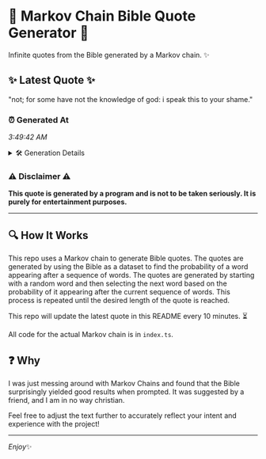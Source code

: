 # 📖 Markov Chain Bible Quote Generator 📖

Infinite quotes from the Bible generated by a Markov chain. ✨

## ✨ Latest Quote ✨
"not; for some have not the knowledge of god: i speak this to your shame."

### ⏰ Generated At
*3:49:42 AM*

<details>
    <summary>🛠️ Generation Details</summary>
    <p>
        <strong>🌱 Seed:</strong> not;<br>
        <strong>🔄 Iterations:</strong> 14<br>
        <strong>📜 Context History:</strong><br>[ not; ]: for<br>[ not;, for ]: some<br>[ not;, for, some ]: have<br>[ not;, for, some, have ]: not<br>[ not;, for, some, have, not ]: the<br>[ not;, for, some, have, not, the ]: knowledge<br>[ for, some, have, not, the, knowledge ]: of<br>[ some, have, not, the, knowledge, of ]: god:<br>[ have, not, the, knowledge, of, god: ]: i<br>[ not, the, knowledge, of, god:, i ]: speak<br>[ the, knowledge, of, god:, i, speak ]: this<br>[ knowledge, of, god:, i, speak, this ]: to<br>[ of, god:, i, speak, this, to ]: your<br>[ god:, i, speak, this, to, your ]: shame.<br>
    </p>
</details>

### ⚠️ Disclaimer ⚠️
**This quote is generated by a program and is not to be taken seriously. It is purely for entertainment purposes.**

---

## 🔍 How It Works

This repo uses a Markov chain to generate Bible quotes. The quotes are generated by using the Bible as a dataset to find the probability of a word appearing after a sequence of words. The quotes are generated by starting with a random word and then selecting the next word based on the probability of it appearing after the current sequence of words. This process is repeated until the desired length of the quote is reached.

This repo will update the latest quote in this README every 10 minutes. ⏳

All code for the actual Markov chain is in `index.ts`.

## ❓ Why

I was just messing around with Markov Chains and found that the Bible surprisingly yielded good results when prompted. 
It was suggested by a friend, and I am in no way christian.

Feel free to adjust the text further to accurately reflect your intent and experience with the project!

---

*Enjoy*✨
